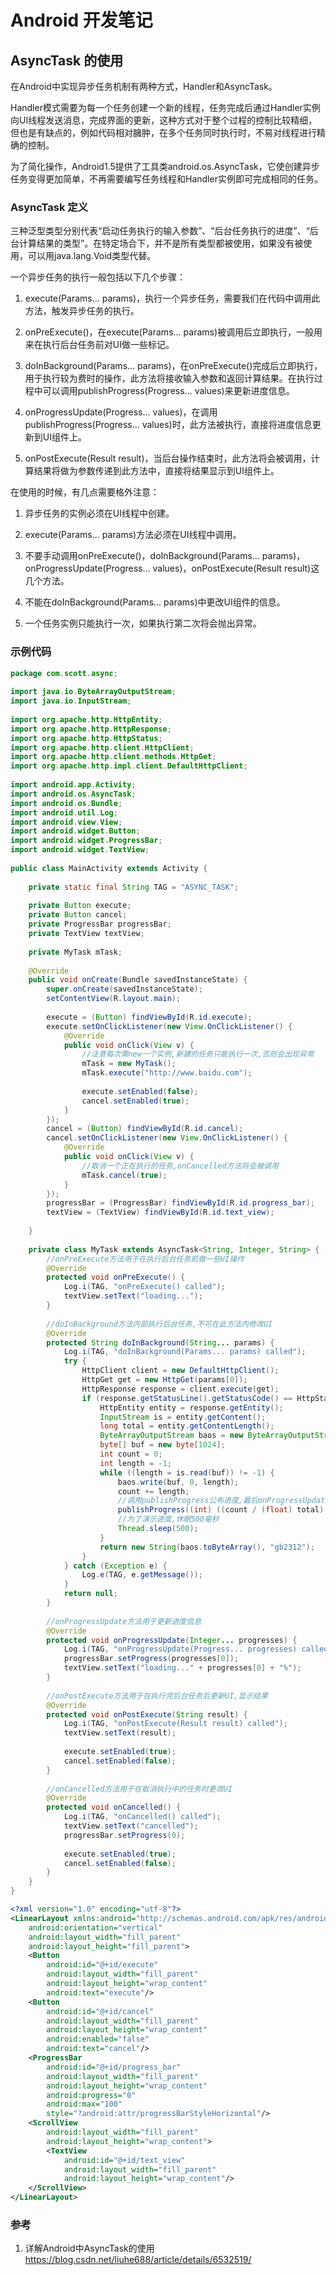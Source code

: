 # Android 开发笔记

## AsyncTask 的使用

在Android中实现异步任务机制有两种方式，Handler和AsyncTask。

Handler模式需要为每一个任务创建一个新的线程，任务完成后通过Handler实例向UI线程发送消息，完成界面的更新，这种方式对于整个过程的控制比较精细，但也是有缺点的，例如代码相对臃肿，在多个任务同时执行时，不易对线程进行精确的控制。

为了简化操作，Android1.5提供了工具类android.os.AsyncTask，它使创建异步任务变得更加简单，不再需要编写任务线程和Handler实例即可完成相同的任务。

### AsyncTask 定义

三种泛型类型分别代表“启动任务执行的输入参数”、“后台任务执行的进度”、“后台计算结果的类型”。在特定场合下，并不是所有类型都被使用，如果没有被使用，可以用java.lang.Void类型代替。

一个异步任务的执行一般包括以下几个步骤：

1. execute(Params... params)，执行一个异步任务，需要我们在代码中调用此方法，触发异步任务的执行。

2. onPreExecute()，在execute(Params... params)被调用后立即执行，一般用来在执行后台任务前对UI做一些标记。

3. doInBackground(Params... params)，在onPreExecute()完成后立即执行，用于执行较为费时的操作，此方法将接收输入参数和返回计算结果。在执行过程中可以调用publishProgress(Progress... values)来更新进度信息。

4. onProgressUpdate(Progress... values)，在调用publishProgress(Progress... values)时，此方法被执行，直接将进度信息更新到UI组件上。

5. onPostExecute(Result result)，当后台操作结束时，此方法将会被调用，计算结果将做为参数传递到此方法中，直接将结果显示到UI组件上。

在使用的时候，有几点需要格外注意：

1. 异步任务的实例必须在UI线程中创建。

2. execute(Params... params)方法必须在UI线程中调用。

3. 不要手动调用onPreExecute()，doInBackground(Params... params)，onProgressUpdate(Progress... values)，onPostExecute(Result result)这几个方法。

4. 不能在doInBackground(Params... params)中更改UI组件的信息。

5. 一个任务实例只能执行一次，如果执行第二次将会抛出异常。

### 示例代码

``` java
package com.scott.async;  
  
import java.io.ByteArrayOutputStream;  
import java.io.InputStream;  
  
import org.apache.http.HttpEntity;  
import org.apache.http.HttpResponse;  
import org.apache.http.HttpStatus;  
import org.apache.http.client.HttpClient;  
import org.apache.http.client.methods.HttpGet;  
import org.apache.http.impl.client.DefaultHttpClient;  
  
import android.app.Activity;  
import android.os.AsyncTask;  
import android.os.Bundle;  
import android.util.Log;  
import android.view.View;  
import android.widget.Button;  
import android.widget.ProgressBar;  
import android.widget.TextView;  
  
public class MainActivity extends Activity {  
  
    private static final String TAG = "ASYNC_TASK";  
  
    private Button execute;  
    private Button cancel;  
    private ProgressBar progressBar;  
    private TextView textView;  
  
    private MyTask mTask;  
  
    @Override  
    public void onCreate(Bundle savedInstanceState) {  
        super.onCreate(savedInstanceState);  
        setContentView(R.layout.main);  
  
        execute = (Button) findViewById(R.id.execute);  
        execute.setOnClickListener(new View.OnClickListener() {  
            @Override  
            public void onClick(View v) {  
                //注意每次需new一个实例,新建的任务只能执行一次,否则会出现异常  
                mTask = new MyTask();  
                mTask.execute("http://www.baidu.com");  
  
                execute.setEnabled(false);  
                cancel.setEnabled(true);  
            }  
        });  
        cancel = (Button) findViewById(R.id.cancel);  
        cancel.setOnClickListener(new View.OnClickListener() {  
            @Override  
            public void onClick(View v) {  
                //取消一个正在执行的任务,onCancelled方法将会被调用  
                mTask.cancel(true);  
            }  
        });  
        progressBar = (ProgressBar) findViewById(R.id.progress_bar);  
        textView = (TextView) findViewById(R.id.text_view);  
  
    }  
  
    private class MyTask extends AsyncTask<String, Integer, String> {  
        //onPreExecute方法用于在执行后台任务前做一些UI操作  
        @Override  
        protected void onPreExecute() {  
            Log.i(TAG, "onPreExecute() called");  
            textView.setText("loading...");  
        }  
  
        //doInBackground方法内部执行后台任务,不可在此方法内修改UI  
        @Override  
        protected String doInBackground(String... params) {  
            Log.i(TAG, "doInBackground(Params... params) called");  
            try {  
                HttpClient client = new DefaultHttpClient();  
                HttpGet get = new HttpGet(params[0]);  
                HttpResponse response = client.execute(get);  
                if (response.getStatusLine().getStatusCode() == HttpStatus.SC_OK) {  
                    HttpEntity entity = response.getEntity();  
                    InputStream is = entity.getContent();  
                    long total = entity.getContentLength();  
                    ByteArrayOutputStream baos = new ByteArrayOutputStream();  
                    byte[] buf = new byte[1024];  
                    int count = 0;  
                    int length = -1;  
                    while ((length = is.read(buf)) != -1) {  
                        baos.write(buf, 0, length);  
                        count += length;  
                        //调用publishProgress公布进度,最后onProgressUpdate方法将被执行  
                        publishProgress((int) ((count / (float) total) * 100));  
                        //为了演示进度,休眠500毫秒  
                        Thread.sleep(500);  
                    }  
                    return new String(baos.toByteArray(), "gb2312");  
                }  
            } catch (Exception e) {  
                Log.e(TAG, e.getMessage());  
            }  
            return null;  
        }  
  
        //onProgressUpdate方法用于更新进度信息  
        @Override  
        protected void onProgressUpdate(Integer... progresses) {  
            Log.i(TAG, "onProgressUpdate(Progress... progresses) called");  
            progressBar.setProgress(progresses[0]);  
            textView.setText("loading..." + progresses[0] + "%");  
        }  
  
        //onPostExecute方法用于在执行完后台任务后更新UI,显示结果  
        @Override  
        protected void onPostExecute(String result) {  
            Log.i(TAG, "onPostExecute(Result result) called");  
            textView.setText(result);  
  
            execute.setEnabled(true);  
            cancel.setEnabled(false);  
        }  
  
        //onCancelled方法用于在取消执行中的任务时更改UI  
        @Override  
        protected void onCancelled() {  
            Log.i(TAG, "onCancelled() called");  
            textView.setText("cancelled");  
            progressBar.setProgress(0);  
  
            execute.setEnabled(true);  
            cancel.setEnabled(false);  
        }  
    }  
}  
```

``` xml
<?xml version="1.0" encoding="utf-8"?>  
<LinearLayout xmlns:android="http://schemas.android.com/apk/res/android"  
    android:orientation="vertical"  
    android:layout_width="fill_parent"  
    android:layout_height="fill_parent">  
    <Button  
        android:id="@+id/execute"  
        android:layout_width="fill_parent"  
        android:layout_height="wrap_content"  
        android:text="execute"/>  
    <Button  
        android:id="@+id/cancel"  
        android:layout_width="fill_parent"  
        android:layout_height="wrap_content"  
        android:enabled="false"  
        android:text="cancel"/>  
    <ProgressBar   
        android:id="@+id/progress_bar"   
        android:layout_width="fill_parent"   
        android:layout_height="wrap_content"   
        android:progress="0"  
        android:max="100"  
        style="?android:attr/progressBarStyleHorizontal"/>  
    <ScrollView  
        android:layout_width="fill_parent"   
        android:layout_height="wrap_content">  
        <TextView  
            android:id="@+id/text_view"  
            android:layout_width="fill_parent"   
            android:layout_height="wrap_content"/>  
    </ScrollView>  
</LinearLayout>  
```

### 参考

1. 详解Android中AsyncTask的使用 https://blog.csdn.net/liuhe688/article/details/6532519/
